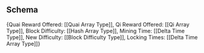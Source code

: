 ## Schema

{Quai Reward Offered: [[Quai Array Type]],
Qi Reward Offered: [[Qi Array Type]],
Block Difficulty: [[Hash Array Type]],
Mining Time: [[Delta Time Type]],
New Difficulty: [[Block Difficulty Type]],
Locking Times: [[Delta Time Array Type]]}
